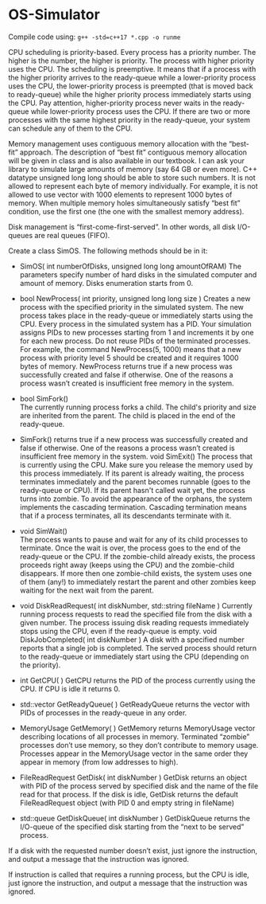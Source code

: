 # OS-Simulator
Compile code using: `g++ -std=c++17 *.cpp -o runme`

CPU scheduling is priority-based. Every process has a priority number. The higher is the number, the higher is priority. The process with higher priority uses the CPU. The scheduling is preemptive. It means that if a process with the higher priority arrives to the ready-queue while a lower-priority process uses the CPU, the lower-priority process is preempted (that is moved back to ready-queue) while the higher priority process immediately starts using the CPU. Pay attention, higher-priority process never waits in the ready-queue while lower-priority process uses the CPU.
If there are two or more processes with the same highest priority in the ready-queue, your system can schedule any of them to the CPU.

Memory management uses contiguous memory allocation with the “best-fit” approach. The description of “best fit” contiguous memory allocation will be given in class and is also available in our textbook.
I can ask your library to simulate large amounts of memory (say 64 GB or even more). C++ datatype unsigned long long should be able to store such numbers.
It is not allowed to represent each byte of memory individually. For example, it is not allowed to use vector with 1000 elements to represent 1000 bytes of memory.
When multiple memory holes simultaneously satisfy “best fit” condition, use the first one (the one with the smallest memory address).
 
Disk management is “first-come-first-served”. In other words, all disk I/O-queues are real queues (FIFO).

Create a class SimOS. The following methods should be in it:
 
- SimOS( int numberOfDisks, unsigned long long amountOfRAM)
The parameters specify number of hard disks in the simulated computer and amount of memory.
Disks enumeration starts from 0.

- bool NewProcess( int priority, unsigned long long size )
Creates a new process with the specified priority in the simulated system. The new process takes place in the ready-queue or immediately starts using the CPU.
Every process in the simulated system has a PID. Your simulation assigns PIDs to new processes starting from 1 and increments it by one for each new process. Do not reuse PIDs of the terminated processes.
For example, the command NewProcess(5, 1000) means that a new process with priority level 5 should be created and it requires 1000 bytes of memory.
NewProcess returns true if a new process was successfully created and false if otherwise. One of the reasons a process wasn’t created is insufficient free memory in the system.

- bool SimFork()       
The currently running process forks a child. The child's priority and size are inherited from the parent. The child is placed in the end of the ready-queue.

- SimFork() returns true if a new process was successfully created and false if otherwise. One of the reasons a process wasn’t created is insufficient free memory in the system.
void SimExit()
The process that is currently using the CPU. Make sure you release the memory used by this process immediately. If its parent is already waiting, the process terminates immediately and the parent becomes runnable (goes to the ready-queue or CPU). If its parent hasn't called wait yet, the process turns into zombie.
To avoid the appearance of the orphans, the system implements the cascading termination. Cascading termination means that if a process terminates, all its descendants terminate with it.

- void SimWait()       
The process wants to pause and wait for any of its child processes to terminate. Once the wait is over, the process goes to the end of the ready-queue or the CPU. If the zombie-child already exists, the process proceeds right away (keeps using the CPU) and the zombie-child disappears. If more then one zombie-child exists, the system uses one of them (any!) to immediately restart the parent and other zombies keep waiting for the next wait from the parent.

- void DiskReadRequest( int diskNumber, std::string fileName )
Currently running process requests to read the specified file from the disk with a given number. The process issuing disk reading requests immediately stops using the CPU, even if the ready-queue is empty.
void DiskJobCompleted( int diskNumber )
A disk with a specified number reports that a single job is completed. The served process should return to the ready-queue or immediately start using the CPU (depending on the priority).

- int GetCPU( )
GetCPU returns the PID of the process currently using the CPU. If CPU is idle it returns 0.

- std::vector<int> GetReadyQueue( )
GetReadyQueue returns the vector with PIDs of processes in the ready-queue in any order.

 - MemoryUsage GetMemory( )
GetMemory returns MemoryUsage vector describing locations of all processes in memory.
Terminated “zombie” processes don’t use memory, so they don’t contribute to memory usage.
Processes appear in the MemoryUsage vector in the same order they appear in memory (from low addresses to high).

 - FileReadRequest GetDisk( int diskNumber )
GetDisk returns an object with PID of the process served by specified disk and the name of the file read for that process. If the disk is idle, GetDisk returns the default FileReadRequest object (with PID 0 and empty string in fileName) 

 - std::queue<FileReadRequest> GetDiskQueue( int diskNumber )
GetDiskQueue returns the I/O-queue of the specified disk starting from the “next to be served” process.
 
 
If a disk with the requested number doesn’t exist, just ignore the instruction, and output a message that the instruction was ignored.
 
If instruction is called that requires a running process, but the CPU is idle, just ignore the instruction, and output a message that the instruction was ignored.
